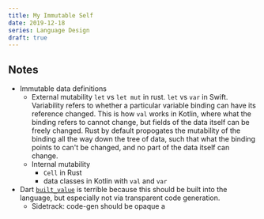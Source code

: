 ```yaml
---
title: My Immutable Self
date: 2019-12-18
series: Language Design
draft: true
---
```


## Notes
* Immutable data definitions
  * External mutability
    `let` vs `let mut` in rust.
    `let` vs `var` in Swift.
    Variability refers to whether a particular variable binding can have its reference changed.
    This is how `val` works in Kotlin, where what the binding refers to cannot change, but fields of the data itself can be freely changed.
    Rust by default propogates the mutability of the binding all the way down the tree of data, such that what the binding points to can't be changed, and no part of the data itself can change.
  * Internal mutability
    * `Cell` in Rust
    * data classes in Kotlin with `val` and `var`
* Dart [`built_value`](https://github.com/google/built_value.dart) is terrible because this should be built into the language, but especially not via transparent code generation.
  * Sidetrack: code-gen should be opaque a
